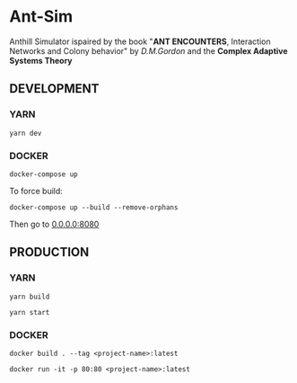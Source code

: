 # Ant-Sim

Anthill Simulator ispaired by the book "**ANT ENCOUNTERS**, Interaction Networks and Colony behavior" by _D.M.Gordon_ and the **Complex Adaptive Systems Theory**

## DEVELOPMENT

### YARN

`yarn dev`

### DOCKER

`docker-compose up`

To force build:

`docker-compose up --build --remove-orphans`

Then go to [0.0.0.0:8080](http://0.0.0.0:8080/)

## PRODUCTION

### YARN

`yarn build`

`yarn start`

### DOCKER

`docker build . --tag <project-name>:latest`

`docker run -it -p 80:80 <project-name>:latest`
